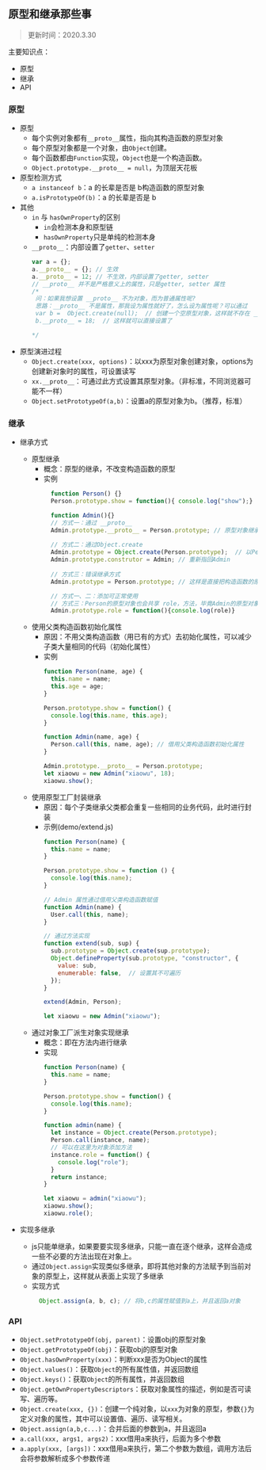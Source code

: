 ## 原型和继承那些事
> 更新时间：2020.3.30

主要知识点：
* 原型
* 继承
* API
### 原型
* 原型
  * 每个实例对象都有`__proto__`属性，指向其构造函数的原型对象
  * 每个原型对象都是一个对象，由`Object`创建。
  * 每个函数都由`Function`实现，`Object`也是一个构造函数。
  * `Object.prototype.__proto__ = null`，为顶层天花板
* 原型检测方式
  * `a instanceof b`：a 的长辈是否是 b构造函数的原型对象
  * `a.isPrototypeOf(b)`：a 的长辈是否是 b
* 其他
  * `in` 与 `hasOwnProperty`的区别
    * `in`会检测本身和原型链
    * `hasOwnProperty`只是单纯的检测本身
  * `__proto__`：内部设置了`getter`、`setter`
    ```js
    var a = {};
    a.__proto__ = {}; // 生效
    a.__proto__ = 12; // 不生效，内部设置了getter, setter
    // __proto__ 并不是严格意义上的属性，只是getter, setter 属性
    /* 
     问：如果我想设置 __proto__ 不为对象，而为普通属性呢?
     思路：__proto__ 不是属性，那我设为属性就好了，怎么设为属性呢？可以通过 
     var b =  Object.create(null);  // 创建一个空原型对象，这样就不存在 __proto__ get、seter
     b.__proto__ = 18;  // 这样就可以直接设置了
    
    */
    ``` 
* 原型演进过程
  * `Object.create(xxx, options)`：以xxx为原型对象创建对象，options为创建新对象时的属性，可设置读写
  * `xx.__proto__`：可通过此方式设置其原型对象。（非标准，不同浏览器可能不一样）
  * `Object.setPrototypeOf(a,b)`：设置a的原型对象为b。（推荐，标准） 

### 继承
* 继承方式
  * 原型继承
    * 概念：原型的继承，不改变构造函数的原型
    * 实例
      ```js
        function Person() {}
        Person.prototype.show = function(){ console.log("show");}

        function Admin(){}
        // 方式一：通过 __proto__
        Admin.prototype.__proto__ = Person.prototype; // 原型对象继承 Person原型对象
        
        // 方式二：通过Object.create
        Admin.prototype = Object.create(Person.prototype);  // 以Person.prototype为原型创建一个新对象，并赋值给Admin.prototype,此时 Admin.prototype 的 construtor消失（指向了新对象）,打印有值（继承了父类的，故使用父类的构造函数）
        Admin.prototype.construtor = Admin; // 重新指回Admin
        
        // 方式三：错误继承方式
        Admin.prototype = Person.prototype; // 这样是直接把构造函数的原型指向 Person原型对象

        // 方式一、二：添加可正常使用
        // 方式三：Person的原型对象也会共享 role，方法，毕竟Admin的原型对象直接指向自己
        Admin.prototype.role = function(){console.log(role)}
       ```
  * 使用父类构造函数初始化属性
    * 原因：不用父类构造函数（用已有的方式）去初始化属性，可以减少子类大量相同的代码（初始化属性）
    * 实例
      ```js
      function Person(name, age) {
        this.name = name;
        this.age = age;
      }

      Person.prototype.show = function() {
        console.log(this.name, this.age);
      }

      function Admin(name, age) {
        Person.call(this, name, age); // 借用父类构造函数初始化属性
      }

      Admin.prototype.__proto__ = Person.prototype;
      let xiaowu = new Admin("xiaowu", 18);
      xiaowu.show();
      ``` 
  * 使用原型工厂封装继承
    * 原因：每个子类继承父类都会重复一些相同的业务代码，此时进行封装
    * 示例(demo/extend.js)
      ```js
      function Person(name) {
        this.name = name;
      }

      Person.prototype.show = function () {
        console.log(this.name);
      }

      // Admin 属性通过借用父类构造函数赋值
      function Admin(name) {
        User.call(this, name);
      }

      // 通过方法实现
      function extend(sub, sup) {
        sub.prototype = Object.create(sup.prototype);
        Object.defineProperty(sub.prototype, "constructor", {
          value: sub,
          enumerable: false,  // 设置其不可遍历
        });
      }

      extend(Admin, Person);

      let xiaowu = new Admin("xiaowu");
      ```
  * 通过对象工厂派生对象实现继承 
    * 概念：即在方法内进行继承
    * 实现
      ```js
      function Person(name) {
        this.name = name;
      }

      Person.prototype.show = function() {
        console.log(this.name);
      }

      function admin(name) {
        let instance = Object.create(Person.prototype);
        Person.call(instance, name);
        // 可以在这里为对象添加方法
        instance.role = function() {
          console.log("role");
        }
        return instance;
      }

      let xiaowu = admin("xiaowu");
      xiaowu.show();
      xiaowu.role();
      ```           


* 实现多继承
  * js只能单继承，如果要要实现多继承，只能一直在逐个继承，这样会造成一些不必要的方法出现在对象上。
  * 通过`Object.assign`实现类似多继承，即将其他对象的方法赋予到当前对象的原型上，这样就从表面上实现了多继承
  * 实现方式
    ```js
      Object.assign(a, b, c); // 将b,c的属性赋值到a上，并且返回a对象
    ```
### API
* `Object.setPrototypeOf(obj, parent)`：设置obj的原型对象
* `Object.getPrototypeOf(obj)`：获取obj的原型对象
* `Object.hasOwnProperty(xxx)`：判断xxx是否为Object的属性
* `Object.values()`：获取`Object`的所有属性值，并返回数组
* `Object.keys()`：获取`Object`的所有属性，并返回数组
* `Object.getOwnPropertyDescriptors`：获取对象属性的描述，例如是否可读写、遍历等。
* `Object.create(xxx, {})`：创建一个纯对象，以`xxx`为对象的原型，参数`{}`为定义对象的属性，其中可以设置值、遍历、读写相关。
* `Object.assign(a,b,c...)`：合并后面的参数到a，并且返回a
* `a.call(xxx, args1, args2)`：xxx借用a来执行，后面为多个参数
* `a.apply(xxx, [args])`：xxx借用a来执行，第二个参数为数组，调用方法后会将参数解析成多个参数传递